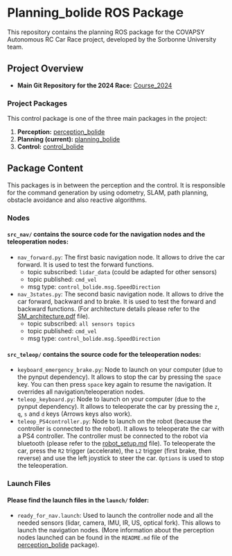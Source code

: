 # Planning_bolide ROS Package

This repository contains the planning ROS package for the COVAPSY Autonomous RC Car Race project, developed by the Sorbonne University team.

## Project Overview

- **Main Git Repository for the 2024 Race:** [Course_2024](https://github.com/SorbonneUniversityBolideContributors/Course_2024)

### Project Packages

This control package is one of the three main packages in the project:

1. **Perception:** [perception_bolide](../perception_bolide/README.md)
2. **Planning (current):** [planning_bolide](../planning_bolide/README.md)
3. **Control:** [control_bolide](../control_bolide/README.md)

## Package Content

This packages is in between the perception and the control. It is responsible for the command generation by using odometry, SLAM, path planning, obstacle avoidance and also reactive algorithms.

### Nodes

#### `src_nav/` contains the source code for the navigation nodes and the teleoperation nodes:

- `nav_forward.py`: The first basic navigation node. It allows to drive the car forward. It is used to test the forward functions.
    - topic subscribed: `lidar_data` (could be adapted for other sensors)
    - topic published: `cmd_vel`
    - msg type: `control_bolide.msg.SpeedDirection`
- `nav_3states.py`: The second basic navigation node. It allows to drive the car forward, backward and to brake. It is used to test the forward and backward functions. (For architecture details please refer to the [SM_architecture.pdf](documentation/SM_architecture.pdf) file). 
    - topic subscribed: `all sensors topics`
    - topic published: `cmd_vel`
    - msg type: `control_bolide.msg.SpeedDirection`

#### `src_teleop/` contains the source code for the teleoperation nodes:

- `keyboard_emergency_brake.py`: Node to launch on your computer (due to the pynput dependency). It allows to stop the car by pressing the `space` key. You can then press `space` key again to resume the navigation. It overrides all navigation/teleoperation nodes.
- `teleop_keyboard.py`: Node to launch on your computer (due to the pynput dependency). It allows to teleoperate the car by pressing the `z`, `q`, `s` and `d` keys (Arrows keys also work).
- `teleop_PS4controller.py`: Node to launch on the robot (because the controller is connected to the robot). It allows to teleoperate the car with a PS4 controller. The controller must be connected to the robot via bluetooth (please refer to the [robot_setup.md](https://github.com/SorbonneUniversityBolideContributors/Course_2024/blob/main/documentation/Robot_setup.md) file). To teleoperate the car, press the `R2` trigger (accelerate), the `L2` trigger (first brake, then reverse) and use the left joystick to steer the car. `Options` is used to stop the teleoperation.

### Launch Files

#### Please find the launch files in the `launch/` folder:

- `ready_for_nav.launch`: Used to launch the controller node and all the needed sensors (lidar, camera, IMU, IR, US, optical fork). This allows to launch the navigation nodes. (More information about the perception nodes launched can be found in the `README.md` file of the [perception_bolide](https://github.com/SorbonneUniversityBolideContributors/course_2024_pkgs/tree/main/perception_bolide) package).
